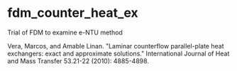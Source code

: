 # fdm_counter_heat_ex

Trial of FDM to examine e-NTU method

Vera, Marcos, and Amable Linan. "Laminar counterflow parallel-plate heat exchangers: exact and approximate solutions." International Journal of Heat and Mass Transfer 53.21-22 (2010): 4885-4898.
